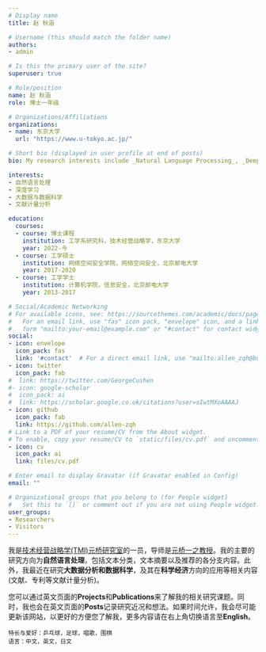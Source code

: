 ```yaml
---
# Display name
title: 赵 秋涵

# Username (this should match the folder name)
authors:
- admin

# Is this the primary user of the site?
superuser: true

# Role/position
name: 赵 秋涵
role: 博士一年级

# Organizations/Affiliations
organizations:
- name: 东京大学
  url: "https://www.u-tokyo.ac.jp/"

# Short bio (displayed in user profile at end of posts)
bio: My research interests include _Natural Language Processing_, _Deep Learning_ , _Data Science_ and it's application in _Science Economy_. If you get interets in my research topics, please contact me as <font color = "blue">zhaoqiuhan2019@outlook.com</font>.

interests:
- 自然语言处理
- 深度学习
- 大数据与数据科学
- 文献计量分析

education:
  courses:
  - course: 博士课程
    institution: 工学系研究科，技术经营战略学，东京大学
    year: 2022-今
  - course: 工学硕士
    institution: 网络空间安全学院，网络空间安全，北京邮电大学
    year: 2017-2020
  - course: 工学学士
    institution: 计算机学院，信息安全，北京邮电大学
    year: 2013-2017

# Social/Academic Networking
# For available icons, see: https://sourcethemes.com/academic/docs/page-builder/#icons
#   For an email link, use "fas" icon pack, "envelope" icon, and a link in the
#   form "mailto:your-email@example.com" or "#contact" for contact widget.
social:
- icon: envelope
  icon_pack: fas
  link: '#contact'  # For a direct email link, use "mailto:allen_zqh@bupt.edu.cn".
- icon: twitter
  icon_pack: fab
#  link: https://twitter.com/GeorgeCushen
#- icon: google-scholar
#  icon_pack: ai
#  link: https://scholar.google.co.uk/citations?user=sIwtMXoAAAAJ
- icon: github
  icon_pack: fab
  link: https://github.com/allen-zqh
# Link to a PDF of your resume/CV from the About widget.
# To enable, copy your resume/CV to `static/files/cv.pdf` and uncomment the lines below.
- icon: cv
  icon_pack: ai
  link: files/cv.pdf

# Enter email to display Gravatar (if Gravatar enabled in Config)
email: ""

# Organizational groups that you belong to (for People widget)
#   Set this to `[]` or comment out if you are not using People widget.
user_groups:
- Researchers
- Visitors
---
```


<!--
<small>(2020-10-06 22:41 长春市)  我获得了[2021年度日本文部科学省博士生奖学金](https://www.mext.go.jp/content/20200521-mxt_gakushi02-000007188-02.pdf)，目前在[中国赴日本国留学生预备学校](http://lryx.nenu.edu.cn/) - [东北师范大学](http://www.nenu.edu.cn/)参加博士班的日语培训课程，预计培训期间为2020年10月至2021年8月。</small>

我于2020年6月毕业于北京邮电大学，获得工学硕士学位。我在北京邮电大学度过了迄今为止学生生涯最长的七年，有很多的回忆和不舍。感谢一路来帮助和支持我的老师、同学及家人。由于防疫需要，我们度过了一个难以忘怀的“特殊”毕业季。江湖路远，愿各位都前程似锦。

本科时，我通过推荐与选拔，入选北京邮电大学[叶培大创新学院](https://baike.baidu.com/item/%E5%8F%B6%E5%9F%B9%E5%A4%A7%E5%AD%A6%E9%99%A2/4492808?fr=aladdin)，并在[刘亮教授](https://scs.bupt.edu.cn/info/1097/1346.htm)的指导下，对压缩感知、多媒体计算及智能文本处理相关内容进行了学习。本科毕设论文《混沌压缩感知算法的设计与实现》获得“**2017年北京邮电大学优秀本科毕业论文奖**”。进入研究生院后，师从大数据专家[杨文川教授](https://scss.bupt.edu.cn/info/1063/1135.htm)继续自然语言处理相关内容的学习与实践。
-->

我是[技术经营战略学(TMI)](https://tmi.t.u-tokyo.ac.jp/)[元桥研究室](http://www.mo.t.u-tokyo.ac.jp/)的一员，导师是[元桥一之教授](http://www.mo.t.u-tokyo.ac.jp/member_motohashi.html)。我的主要的研究方向为**自然语言处理**，包括文本分类，文本摘要以及推荐的各分支内容。此外，我最近在研究**大数据分析和数据科学**，及其在**科学经济**方向的应用等相关内容 (文献、专利等文献计量分析)。

您可以通过英文页面的**Projects**和**Publications**来了解我的相关研究课题。同时，我也会在英文页面的**Posts**记录研究近况和想法。如果时间允许，我会尽可能更新该网站，以更好的方便您了解我，更多内容请在右上角切换语言至**English**。

<small>特长与爱好：乒乓球，足球，唱歌，围棋</small><br>
<small>语言：中文，英文，日文</small>